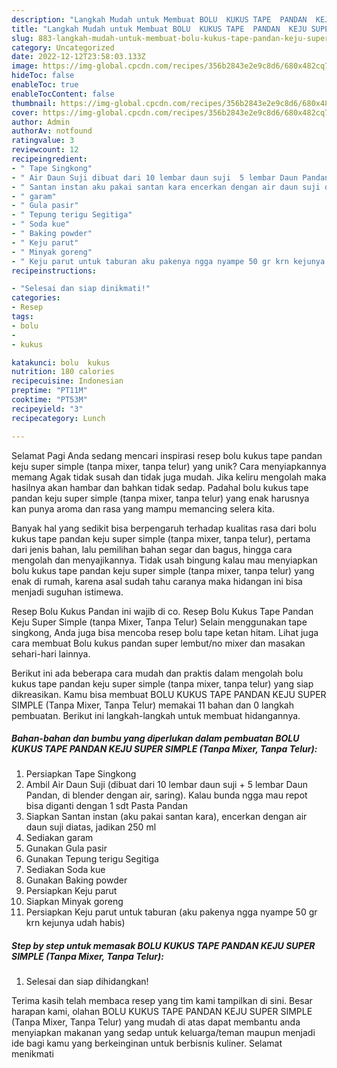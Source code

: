 ```yaml
---
description: "Langkah Mudah untuk Membuat BOLU  KUKUS TAPE  PANDAN  KEJU SUPER SIMPLE  (Tanpa Mixer, Tanpa Telur) yang Lezat Sekali"
title: "Langkah Mudah untuk Membuat BOLU  KUKUS TAPE  PANDAN  KEJU SUPER SIMPLE  (Tanpa Mixer, Tanpa Telur) yang Lezat Sekali"
slug: 883-langkah-mudah-untuk-membuat-bolu-kukus-tape-pandan-keju-super-simple-tanpa-mixer-tanpa-telur-yang-lezat-sekali
category: Uncategorized
date: 2022-12-12T23:58:03.133Z
image: https://img-global.cpcdn.com/recipes/356b2843e2e9c8d6/680x482cq70/bolu-kukus-tape-pandan-keju-super-simple-tanpa-mixer-tanpa-telur-foto-resep-utama.jpg
hideToc: false
enableToc: true
enableTocContent: false
thumbnail: https://img-global.cpcdn.com/recipes/356b2843e2e9c8d6/680x482cq70/bolu-kukus-tape-pandan-keju-super-simple-tanpa-mixer-tanpa-telur-foto-resep-utama.jpg
cover: https://img-global.cpcdn.com/recipes/356b2843e2e9c8d6/680x482cq70/bolu-kukus-tape-pandan-keju-super-simple-tanpa-mixer-tanpa-telur-foto-resep-utama.jpg
author: Admin
authorAv: notfound
ratingvalue: 3
reviewcount: 12
recipeingredient:
- " Tape Singkong"
- " Air Daun Suji dibuat dari 10 lembar daun suji  5 lembar Daun Pandan di blender dengan air saring Kalau bunda ngga mau repot bisa diganti dengan 1 sdt Pasta Pandan"
- " Santan instan aku pakai santan kara encerkan dengan air daun suji diatas jadikan 250 ml"
- " garam"
- " Gula pasir"
- " Tepung terigu Segitiga"
- " Soda kue"
- " Baking powder"
- " Keju parut"
- " Minyak goreng"
- " Keju parut untuk taburan aku pakenya ngga nyampe 50 gr krn kejunya udah habis"
recipeinstructions:

- "Selesai dan siap dinikmati!"
categories:
- Resep
tags:
- bolu
- 
- kukus

katakunci: bolu  kukus 
nutrition: 180 calories
recipecuisine: Indonesian
preptime: "PT11M"
cooktime: "PT53M"
recipeyield: "3"
recipecategory: Lunch

---
```



Selamat Pagi Anda sedang mencari inspirasi resep bolu  kukus tape  pandan  keju super simple  (tanpa mixer, tanpa telur) yang unik? Cara menyiapkannya memang Agak tidak susah dan tidak juga mudah. Jika keliru mengolah maka hasilnya akan hambar dan bahkan tidak sedap. Padahal bolu  kukus tape  pandan  keju super simple  (tanpa mixer, tanpa telur) yang enak harusnya kan punya aroma dan rasa yang mampu memancing selera kita.


Banyak hal yang sedikit bisa berpengaruh terhadap kualitas rasa dari bolu  kukus tape  pandan  keju super simple  (tanpa mixer, tanpa telur), pertama dari jenis bahan, lalu pemilihan bahan segar dan bagus, hingga cara mengolah dan menyajikannya. Tidak usah bingung kalau mau menyiapkan bolu  kukus tape  pandan  keju super simple  (tanpa mixer, tanpa telur) yang enak di rumah, karena asal sudah tahu caranya maka hidangan ini bisa menjadi suguhan istimewa.

Resep Bolu Kukus Pandan ini wajib di co. Resep Bolu Kukus Tape Pandan Keju Super Simple (tanpa Mixer, Tanpa Telur) Selain menggunakan tape singkong, Anda juga bisa mencoba resep bolu tape ketan hitam. Lihat juga cara membuat Bolu kukus pandan super lembut/no mixer dan masakan sehari-hari lainnya.


Berikut ini ada beberapa cara mudah dan praktis dalam mengolah bolu  kukus tape  pandan  keju super simple  (tanpa mixer, tanpa telur) yang siap dikreasikan. Kamu bisa membuat BOLU  KUKUS TAPE  PANDAN  KEJU SUPER SIMPLE  (Tanpa Mixer, Tanpa Telur) memakai 11 bahan dan 0 langkah pembuatan. Berikut ini langkah-langkah untuk membuat hidangannya.

<!--inarticleads1-->

##### Bahan-bahan dan bumbu yang diperlukan dalam pembuatan BOLU  KUKUS TAPE  PANDAN  KEJU SUPER SIMPLE  (Tanpa Mixer, Tanpa Telur):

1. Persiapkan  Tape Singkong
1. Ambil  Air Daun Suji (dibuat dari 10 lembar daun suji + 5 lembar Daun Pandan, di blender dengan air, saring). Kalau bunda ngga mau repot bisa diganti dengan 1 sdt Pasta Pandan
1. Siapkan  Santan instan (aku pakai santan kara), encerkan dengan air daun suji diatas, jadikan 250 ml
1. Sediakan  garam
1. Gunakan  Gula pasir
1. Gunakan  Tepung terigu Segitiga
1. Sediakan  Soda kue
1. Gunakan  Baking powder
1. Persiapkan  Keju parut
1. Siapkan  Minyak goreng
1. Persiapkan  Keju parut untuk taburan (aku pakenya ngga nyampe 50 gr krn kejunya udah habis)




<!--inarticleads2-->

##### Step by step untuk memasak BOLU  KUKUS TAPE  PANDAN  KEJU SUPER SIMPLE  (Tanpa Mixer, Tanpa Telur):


1. Selesai dan siap dihidangkan!



Terima kasih telah membaca resep yang tim kami tampilkan di sini. Besar harapan kami, olahan BOLU  KUKUS TAPE  PANDAN  KEJU SUPER SIMPLE  (Tanpa Mixer, Tanpa Telur) yang mudah di atas dapat membantu anda menyiapkan makanan yang sedap untuk keluarga/teman maupun menjadi ide bagi kamu yang berkeinginan untuk berbisnis kuliner. Selamat menikmati
